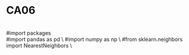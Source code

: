 # CA06

\
#import packages \
#import pandas as pd \ 
#import numpy as np \ 
#from sklearn.neighbors import NearestNeighbors \ 
